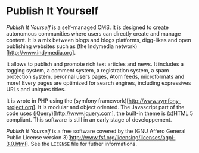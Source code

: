 Publish It Yourself
===================

_Publish It Yourself_ is a self-managed CMS.
It is designed to create autonomous communities where users can directly create and manage content.
It is a mix between blogs and blogs platforms, digg-likes and open publishing websites such as (the Indymedia network)[http://www.indymedia.org].

It allows to publish and promote rich text articles and news. It includes a tagging system, a comment system, a registration system, a spam protection system, peronnal users pages, Atom feeds, microformats and more!
Every pages are optimized for search engines, including expressives URLs and uniques titles.

It is wrote in PHP using the (symfony framework)[http://www.symfony-project.org]. It is modular and object oriented.
The Javascript part of the code uses (jQuery)[http://www.jquery.com], the built-in theme is (x)HTML 5 compliant.
This software is still in an early stage of developpement.

_Publish It Yourself_ is a free software covered by the (GNU Affero General Public License version 3)[http://www.fsf.org/licensing/licenses/agpl-3.0.html]. See the ``LICENSE`` file for futher informations.